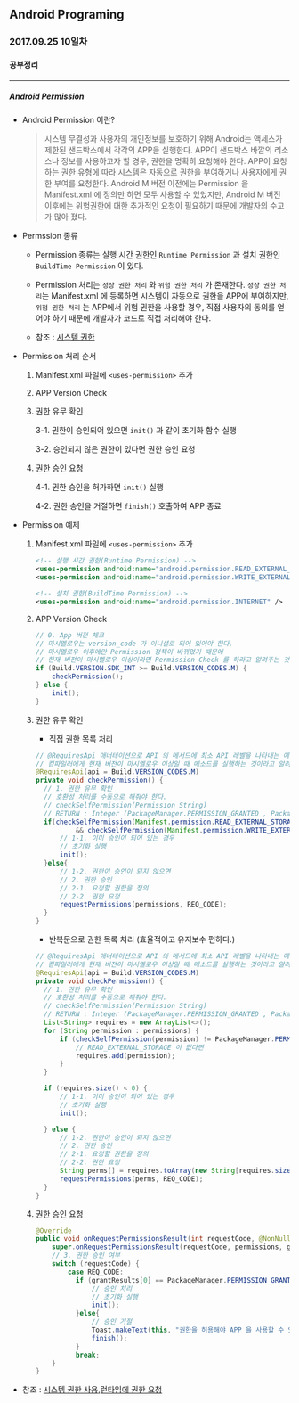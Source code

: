 Android Programing
----------------------------------------------------
### 2017.09.25 10일차

#### 공부정리
____________________________________________________

##### __Android Permission__

- Android Permission 이란?

  > 시스템 무결성과 사용자의 개인정보를 보호하기 위해 Android는 액세스가 제한된 샌드박스에서 각각의 APP을 실행한다. APP이 샌드박스 바깥의 리소스나 정보를 사용하고자 할 경우, 권한을 명확히 요청해야 한다. APP이 요청하는 권한 유형에 따라 시스템은 자동으로 권한을 부여하거나 사용자에게 권한 부여를 요청한다. Android M 버전 이전에는 Permission 을 Manifest.xml 에 정의만 하면 모두 사용할 수 있었지만, Android M 버전 이후에는 위험권한에 대한 추가적인 요청이 필요하기 때문에 개발자의 수고가 많아 졌다.

- Permssion 종류

    - Permission 종류는 실행 시간 권한인 `Runtime Permission` 과 설치 권한인 `BuildTime Permission` 이 있다.

    - Permission 처리는 `정상 권한 처리` 와  `위험 권한 처리` 가 존재한다. `정상 권한 처리`는 Manifest.xml 에 등록하면 시스템이 자동으로 권한을 APP에 부여하지만, `위험 권한 처리` 는 APP에서 위험 권한을 사용할 경우, 직접 사용자의 동의를 얻어야 하기 때문에 개발자가 코드로 직접 처리해야 한다.

    - 참조 : [시스템 권한](https://developer.android.com/guide/topics/security/permissions.html?hl=ko#normal-dangerous)

- Permission 처리 순서

  1. Manifest.xml 파일에 `<uses-permission>` 추가

  2. APP Version Check

  3. 권한 유무 확인

      3-1. 권한이 승인되어 있으면 `init()` 과 같이 초기화 함수 실행

      3-2. 승인되지 않은 권한이 있다면 권한 승인 요청

  4. 권한 승인 요청

      4-1. 권한 승인을 허가하면 `init()` 실행

      4-2. 권한 승인을 거절하면 `finish()` 호출하여 APP 종료

- Permission 예제

  1. Manifest.xml 파일에 `<uses-permission>` 추가

      ```xml
      <!-- 실행 시간 권한(Runtime Permission) -->
      <uses-permission android:name="android.permission.READ_EXTERNAL_STORAGE" />
      <uses-permission android:name="android.permission.WRITE_EXTERNAL_STORAGE" />

      <!-- 설치 권한(BuildTime Permission) -->
      <uses-permission android:name="android.permission.INTERNET" />
      ```

  2. APP Version Check

      ```java
      // 0. App 버전 체크
      // 마시멜로우는 version_code 가 이니셜로 되어 있어야 한다.
      // 마시멜로우 이후에만 Permission 정책이 바뀌었기 때문에
      // 현재 버전이 마시멜로우 이상이라면 Permission Check 를 하라고 알려주는 것이다.
      if (Build.VERSION.SDK_INT >= Build.VERSION_CODES.M) {
          checkPermission();
      } else {
          init();
      }
      ```

  3. 권한 유무 확인

      - 직접 권한 목록 처리

      ```JAVA
      // @RequiresApi 애너테이션으로 API 의 메서드에 최소 API 레벨을 나타내는 예다.
      // 컴파일러에게 현재 버전이 마시멜로우 이상일 때 메소드를 실행하는 것이라고 알려주는 Annotation
      @RequiresApi(api = Build.VERSION_CODES.M)
      private void checkPermission() {
        // 1. 권한 유무 확인
        // 호환성 처리를 수동으로 해줘야 한다.
        // checkSelfPermission(Permission String)
        // RETURN : Integer (PackageManager.PERMISSION_GRANTED , PackageManager.PERMISSION_DENIED)
        if(checkSelfPermission(Manifest.permission.READ_EXTERNAL_STORAGE) == PackageManager.PERMISSION_GRANTED
                && checkSelfPermission(Manifest.permission.WRITE_EXTERNAL_STORAGE) == PackageManager.PERMISSION_GRANTED){
            // 1-1. 이미 승인이 되어 있는 경우
            // 초기화 실행
            init();
        }else{
            // 1-2. 권한이 승인이 되지 않으면
            // 2. 권한 승인
            // 2-1. 요청할 권한을 정의
            // 2-2. 권한 요청
            requestPermissions(permissions, REQ_CODE);
        }
      }
      ```

      - 반복문으로 권한 목록 처리 (효율적이고 유지보수 편하다.)

      ```JAVA
      // @RequiresApi 애너테이션으로 API 의 메서드에 최소 API 레벨을 나타내는 예다.
      // 컴파일러에게 현재 버전이 마시멜로우 이상일 때 메소드를 실행하는 것이라고 알려주는 Annotation
      @RequiresApi(api = Build.VERSION_CODES.M)
      private void checkPermission() {
        // 1. 권한 유무 확인
        // 호환성 처리를 수동으로 해줘야 한다.
        // checkSelfPermission(Permission String)
        // RETURN : Integer (PackageManager.PERMISSION_GRANTED , PackageManager.PERMISSION_DENIED)
        List<String> requires = new ArrayList<>();
        for (String permission : permissions) {
            if (checkSelfPermission(permission) != PackageManager.PERMISSION_GRANTED) {
                // READ_EXTERNAL_STORAGE 이 없다면
                requires.add(permission);
            }
        }

        if (requires.size() < 0) {
            // 1-1. 이미 승인이 되어 있는 경우
            // 초기화 실행
            init();

        } else {
            // 1-2. 권한이 승인이 되지 않으면
            // 2. 권한 승인
            // 2-1. 요청할 권한을 정의
            // 2-2. 권한 요청
            String perms[] = requires.toArray(new String[requires.size()]);
            requestPermissions(perms, REQ_CODE);
        }
      }
      ```

  4. 권한 승인 요청

      ```JAVA
      @Override
      public void onRequestPermissionsResult(int requestCode, @NonNull String[] permissions, @NonNull int[] grantResults) {
          super.onRequestPermissionsResult(requestCode, permissions, grantResults);
          // 3. 권한 승인 여부
          switch (requestCode) {
              case REQ_CODE:
                if (grantResults[0] == PackageManager.PERMISSION_GRANTED && grantResults[1] == PackageManager.PERMISSION_GRANTED) {
                    // 승인 처리
                    // 초기화 실행
                    init();
                }else{
                    // 승인 거절
                    Toast.makeText(this, "권한을 허용해야 APP 을 사용할 수 있습니다." , Toast.LENGTH_LONG).show();
                    finish();
                }
                break;
          }
      }
      ```

- 참조 : [시스템 권한 사용](https://developer.android.com/training/permissions/index.html?hl=ko),[런타임에 권한 요청](https://developer.android.com/training/permissions/requesting.html?hl=ko)
